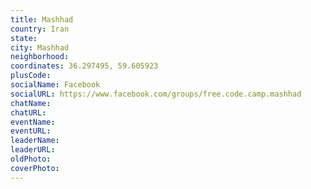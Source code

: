 ```yaml
---
title: Mashhad
country: Iran
state: 
city: Mashhad
neighborhood: 
coordinates: 36.297495, 59.605923
plusCode:
socialName: Facebook
socialURL: https://www.facebook.com/groups/free.code.camp.mashhad
chatName:
chatURL:
eventName:
eventURL:
leaderName:
leaderURL:
oldPhoto: 
coverPhoto:
---
```

